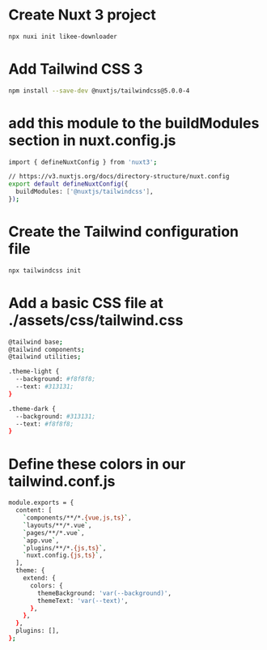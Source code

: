 # Create Nuxt 3 project
```bash
npx nuxi init likee-downloader
```

# Add Tailwind CSS 3
```bash
npm install --save-dev @nuxtjs/tailwindcss@5.0.0-4
```


# add this module to the buildModules section in nuxt.config.js
```bash
import { defineNuxtConfig } from 'nuxt3';

// https://v3.nuxtjs.org/docs/directory-structure/nuxt.config
export default defineNuxtConfig({
  buildModules: ['@nuxtjs/tailwindcss'],
});
```

# Create the Tailwind configuration file
```bash
npx tailwindcss init
```


# Add a basic CSS file at ./assets/css/tailwind.css
```bash
@tailwind base;
@tailwind components;
@tailwind utilities;

.theme-light {
  --background: #f8f8f8;
  --text: #313131;
}

.theme-dark {
  --background: #313131;
  --text: #f8f8f8;
}
```

# Define these colors in our tailwind.conf.js
```bash
module.exports = {
  content: [
    `components/**/*.{vue,js,ts}`,
    `layouts/**/*.vue`,
    `pages/**/*.vue`,
    `app.vue`,
    `plugins/**/*.{js,ts}`,
    `nuxt.config.{js,ts}`,
  ],
  theme: {
    extend: {
      colors: {
        themeBackground: 'var(--background)',
        themeText: 'var(--text)',
      },
    },
  },
  plugins: [],
};
```


